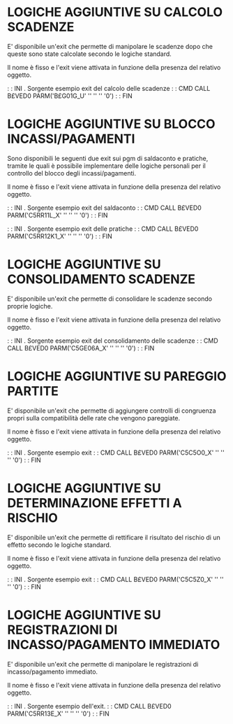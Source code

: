# LOGICHE AGGIUNTIVE SU CALCOLO SCADENZE
E' disponibile un'exit che permette di manipolare le scadenze dopo che queste sono state calcolate secondo le logiche standard.

Il nome è fisso e l'exit viene attivata in funzione della presenza del relativo oggetto.

 :  : INI . Sorgente esempio exit del calcolo delle scadenze
 :  : CMD CALL B£VED0 PARM('B£G01G_U' '' '' '' '0')
 :  : FIN

# LOGICHE AGGIUNTIVE SU BLOCCO INCASSI/PAGAMENTI
Sono disponibili le seguenti due exit sui pgm di saldaconto e pratiche, tramite le quali è possibile implementare delle logiche personali per il controllo del blocco degli incassi/pagamenti.

Il nome è fisso e l'exit viene attivata in funzione della presenza del relativo oggetto.

 :  : INI . Sorgente esempio exit del saldaconto
 :  : CMD CALL B£VED0 PARM('C5RR11L_X' '' '' '' '0')
 :  : FIN

 :  : INI . Sorgente esempio exit delle pratiche
 :  : CMD CALL B£VED0 PARM('C5RR12K1_X' '' '' '' '0')
 :  : FIN

# LOGICHE AGGIUNTIVE SU CONSOLIDAMENTO SCADENZE
E' disponibile un'exit che permette di consolidare le scadenze secondo proprie logiche.

Il nome è fisso e l'exit viene attivata in funzione della presenza del relativo oggetto.

 :  : INI . Sorgente esempio exit del consolidamento delle scadenze
 :  : CMD CALL B£VED0 PARM('C5GE06A_X' '' '' '' '0')
 :  : FIN

# LOGICHE AGGIUNTIVE SU PAREGGIO PARTITE

E' disponibile un'exit che permette di aggiungere controlli di congruenza propri sulla compatibilità delle rate che vengono pareggiate.

Il nome è fisso e l'exit viene attivata in funzione della presenza del relativo oggetto.

 :  : INI . Sorgente esempio exit
 :  : CMD CALL B£VED0 PARM('C5C5O0_X' '' '' '' '0')
 :  : FIN

# LOGICHE AGGIUNTIVE SU DETERMINAZIONE EFFETTI A RISCHIO
E' disponibile un'exit che permette di rettificare il risultato del rischio di un effetto secondo le logiche standard.

Il nome è fisso e l'exit viene attivata in funzione della presenza del relativo oggetto.

 :  : INI . Sorgente esempio exit
 :  : CMD CALL B£VED0 PARM('C5C5Z0_X' '' '' '' '0')
 :  : FIN

# LOGICHE AGGIUNTIVE SU REGISTRAZIONI DI INCASSO/PAGAMENTO IMMEDIATO
E' disponibile un'exit che permette di manipolare le registrazioni di incasso/pagamento
immediato.

Il nome è fisso e l'exit viene attivata in funzione della presenza del relativo oggetto.

 :  : INI . Sorgente esempio dell'exit.
 :  : CMD CALL B£VED0 PARM('C5RR13E_X' '' '' '' '0')
 :  : FIN
